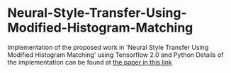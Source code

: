 # Neural-Style-Transfer-Using-Modified-Histogram-Matching
Implementation of the proposed work in 'Neural Style Transfer Using Modified Histogram Matching' using Tensorflow 2.0 and Python
Details of the implementation can be found at [the paper in this link](https://iser.sisengr.org/index.php/iser/article/view/165)
